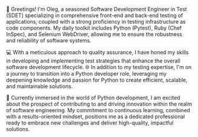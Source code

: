 👋 Greetings! I'm Oleg, a seasoned Software Development Engineer in Test (SDET) specializing in comprehensive front-end and back-end testing of applications, coupled with a strong proficiency in testing infrastructure as code components. My daily toolkit includes Python (Pytest), Ruby (Chef InSpec), and Selenium WebDriver, allowing me to ensure the robustness and reliability of software systems.

💻 With a meticulous approach to quality assurance, I have honed my skills in developing and implementing test strategies that enhance the overall software development lifecycle. 🌐 In addition to my testing expertise, I'm on a journey to transition into a Python developer role, leveraging my deepening knowledge and passion for Python to create efficient, scalable, and maintainable solutions.

🐍 Currently immersed in the world of Python development, I am excited about the prospect of contributing to and driving innovation within the realm of software engineering. My commitment to continuous learning, combined with a results-oriented mindset, positions me as a dedicated professional ready to embrace new challenges and deliver high-quality, impactful solutions.
